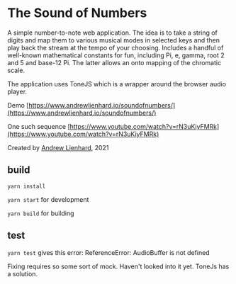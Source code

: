 # The Sound of Numbers
A simple number-to-note web application. The idea is to take a string of digits and map them to various musical modes in selected keys and then play back the stream at the tempo of your choosing. Includes a handful of well-known mathematical constants for fun, including Pi, e, gamma, root 2 and 5 and base-12 Pi. The latter allows an onto mapping of the chromatic scale.

The application uses ToneJS which is a wrapper around the browser audio player.

Demo [https://www.andrewlienhard.io/soundofnumbers/](https://www.andrewlienhard.io/soundofnumbers/)

One such sequence [https://www.youtube.com/watch?v=rN3uKiyFMRk](https://www.youtube.com/watch?v=rN3uKiyFMRk)

Created by [Andrew Lienhard](http://andrewlienhard.io), 2021


## build
`yarn install`

`yarn start` for development

`yarn build` for building

## test

`yarn test` gives this error: ReferenceError: AudioBuffer is not defined

Fixing requires so some sort of mock. Haven't looked into it yet. ToneJs has a solution.
